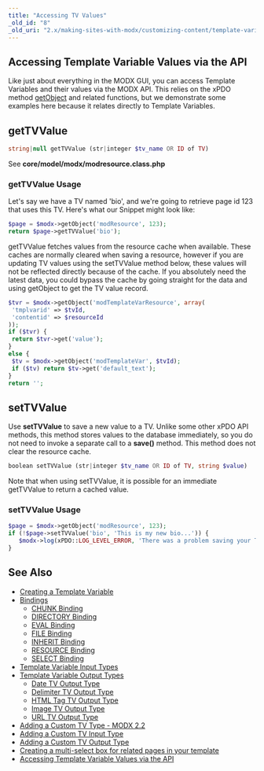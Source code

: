 ```yaml
---
title: "Accessing TV Values"
_old_id: "8"
_old_uri: "2.x/making-sites-with-modx/customizing-content/template-variables/accessing-template-variable-values-via-the-api"
---
```


## Accessing Template Variable Values via the API

 Like just about everything in the MODX GUI, you can access Template Variables and their values via the MODX API. This relies on the xPDO method [getObject](extending-modx/xpdo/class-reference/xpdo/xpdo.getobject "xPDO.getObject") and related functions, but we demonstrate some examples here because it relates directly to Template Variables.

## getTVValue

 ``` php
string|null getTVValue (str|integer $tv_name OR ID of TV)
```

 See **core/model/modx/modresource.class.php**

### getTVValue Usage

 Let's say we have a TV named 'bio', and we're going to retrieve page id 123 that uses this TV. Here's what our Snippet might look like:

 ``` php
$page = $modx->getObject('modResource', 123);
return $page->getTVValue('bio');
```

 getTVValue fetches values from the resource cache when available. These caches are normally cleared when saving a resource, however if you are updating TV values using the setTVValue method below, these values will not be reflected directly because of the cache. If you absolutely need the latest data, you could bypass the cache by going straight for the data and using getObject to get the TV value record.

 ``` php
$tvr = $modx->getObject('modTemplateVarResource', array(
  'tmplvarid' => $tvId,
  'contentid' => $resourceId
));
if ($tvr) {
  return $tvr->get('value');
}
else {
  $tv = $modx->getObject('modTemplateVar', $tvId);
  if ($tv) return $tv->get('default_text');
}
return '';
```

## setTVValue

 Use **setTVValue** to save a new value to a TV. Unlike some other xPDO API methods, this method stores values to the database immediately, so you do not need to invoke a separate call to a **save()** method. This method does not clear the resource cache.

 ``` php
boolean setTVValue (str|integer $tv_name OR ID of TV, string $value)
```

Note that when using setTVValue, it is possible for an immediate getTVValue to return a cached value.

### setTVValue Usage

 ``` php
$page = $modx->getObject('modResource', 123);
if (!$page->setTVValue('bio', 'This is my new bio...')) {
    $modx->log(xPDO::LOG_LEVEL_ERROR, 'There was a problem saving your TV...');
}
```

## See Also

- [Creating a Template Variable](building-sites/elements/template-variables/step-by-step)
- [Bindings](building-sites/elements/template-variables/bindings)
  - [CHUNK Binding](building-sites/elements/template-variables/bindings/chunk-binding)
  - [DIRECTORY Binding](building-sites/elements/template-variables/bindings/directory-binding)
  - [EVAL Binding](building-sites/elements/template-variables/bindings/eval-binding)
  - [FILE Binding](building-sites/elements/template-variables/bindings/file-binding)
  - [INHERIT Binding](building-sites/elements/template-variables/bindings/inherit-binding)
  - [RESOURCE Binding](building-sites/elements/template-variables/bindings/resource-binding)
  - [SELECT Binding](building-sites/elements/template-variables/bindings/select-binding)
- [Template Variable Input Types](building-sites/elements/template-variables/input-types)
- [Template Variable Output Types](building-sites/elements/template-variables/output-types)
  - [Date TV Output Type](building-sites/elements/template-variables/output-types/date)
  - [Delimiter TV Output Type](building-sites/elements/template-variables/output-types/delimiter)
  - [HTML Tag TV Output Type](building-sites/elements/template-variables/output-types/html)
  - [Image TV Output Type](building-sites/elements/template-variables/output-types/image)
  - [URL TV Output Type](building-sites/elements/template-variables/output-types/url)
- [Adding a Custom TV Type - MODX 2.2](extending-modx/custom-tvs)
- [Adding a Custom TV Input Type](_legacy/making-sites-with-modx/adding-a-custom-tv-input-type)
- [Adding a Custom TV Output Type](_legacy/making-sites-with-modx/adding-a-custom-tv-output-type)
- [Creating a multi-select box for related pages in your template](building-sites/tutorials/multiselect-related-pages)
- [Accessing Template Variable Values via the API](extending-modx/snippets/accessing-tvs)

